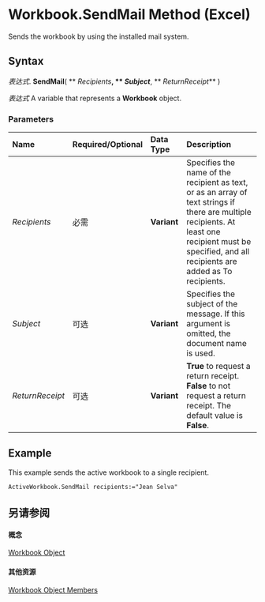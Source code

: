 
# Workbook.SendMail Method (Excel)

Sends the workbook by using the installed mail system.


## Syntax

 _表达式_. **SendMail**( ** _Recipients_**, ** _Subject_**, ** _ReturnReceipt_** )

 _表达式_ A variable that represents a **Workbook** object.


### Parameters



|**Name**|**Required/Optional**|**Data Type**|**Description**|
|:-----|:-----|:-----|:-----|
| _Recipients_|必需|**Variant**|Specifies the name of the recipient as text, or as an array of text strings if there are multiple recipients. At least one recipient must be specified, and all recipients are added as To recipients.|
| _Subject_|可选|**Variant**|Specifies the subject of the message. If this argument is omitted, the document name is used.|
| _ReturnReceipt_|可选|**Variant**|**True** to request a return receipt. **False** to not request a return receipt. The default value is **False**.|

## Example

This example sends the active workbook to a single recipient.


```
ActiveWorkbook.SendMail recipients:="Jean Selva"
```


## 另请参阅


#### 概念


[Workbook Object](8c00aa60-c974-eed3-0812-3c9625eb0d4c.md)
#### 其他资源


[Workbook Object Members](http://msdn.microsoft.com/library/dce102a3-25de-3ff4-2ce5-bc56e08baca7%28Office.15%29.aspx)